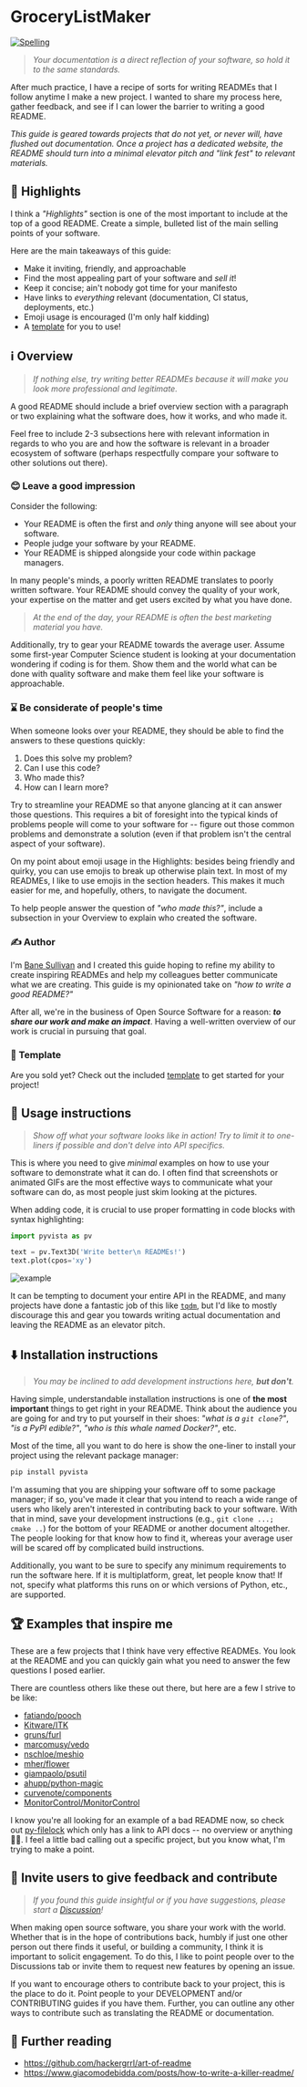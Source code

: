 # GroceryListMaker

[![Spelling](https://github.com/banesullivan/README/actions/workflows/spelling.yml/badge.svg)](https://github.com/banesullivan/README/actions/workflows/spelling.yml)

> *Your documentation is a direct reflection of your software, so hold it to the same standards.*

After much practice, I have a recipe of sorts for writing READMEs that I follow anytime I make a new project. I wanted to share my process here, gather feedback, and see if I can lower the barrier to writing a good README.

*This guide is geared towards projects that do not yet, or never will, have flushed out documentation. Once a project has a dedicated website, the README should turn into a minimal elevator pitch and "link fest" to relevant materials.*


## 🌟 Highlights

I think a *"Highlights"* section is one of the most important to include at the top of a good README. Create a simple, bulleted list of the main selling points of your software.

Here are the main takeaways of this guide:

- Make it inviting, friendly, and approachable
- Find the most appealing part of your software and *sell it*!
- Keep it concise; ain't nobody got time for your manifesto
- Have links to *everything* relevant (documentation, CI status, deployments, etc.)
- Emoji usage is encouraged (I'm only half kidding)
- A [template](./TEMPLATE.md) for you to use!


## ℹ️ Overview

> *If nothing else, try writing better READMEs because it will make you look more professional and legitimate.*

A good README should include a brief overview section with a paragraph or two explaining what the software does, how it works, and who made it.

Feel free to include 2-3 subsections here with relevant information in regards to who you are and how the software is relevant in a broader ecosystem of software (perhaps respectfully compare your software to other solutions out there).


### 😊 Leave a good impression

Consider the following:

- Your README is often the first and *only* thing anyone will see about your software.
- People judge your software by your README.
- Your README is shipped alongside your code within package managers.

In many people's minds, a poorly written README translates to poorly written software. Your README should convey the quality of your work, your expertise on the matter and get users excited by what you have done.

> *At the end of the day, your README is often the best marketing material you have.*

Additionally, try to gear your README towards the average user. Assume some first-year Computer Science student is looking at your documentation wondering if coding is for them. Show them and the world what can be done with quality software and make them feel like your software is approachable.


### ⌛ Be considerate of people's time

When someone looks over your README, they should be able to find the answers to these questions quickly:

1. Does this solve my problem?
2. Can I use this code?
3. Who made this?
4. How can I learn more?

Try to streamline your README so that anyone glancing at it can answer those questions. This requires a bit of foresight into the typical kinds of problems people will come to your software for -- figure out those common problems and demonstrate a solution (even if that problem isn't the central aspect of your software).

On my point about emoji usage in the Highlights: besides being friendly and quirky, you can use emojis to break up otherwise plain text. In most of my READMEs, I like to use emojis in the section headers. This makes it much easier for me, and hopefully, others, to navigate the document.

To help people answer the question of *"who made this?"*, include a subsection in your Overview to explain who created the software.

### ✍️ Author

I'm [Bane Sullivan](https://github.com/banesullivan) and I created this guide hoping to refine my ability to create inspiring READMEs and help my colleagues better communicate what we are creating. This guide is my opinionated take on *"how to write a good README?"*

After all, we're in the business of Open Source Software for a reason: ***to share our work and make an impact***. Having a well-written overview of our work is crucial in pursuing that goal.

### 🎁 Template

Are you sold yet? Check out the included [template](./TEMPLATE.md) to get started for your project!


## 🚀 Usage instructions

> *Show off what your software looks like in action! Try to limit it to one-liners if possible and don't delve into API specifics.*

This is where you need to give *minimal* examples on how to use your software to demonstrate what it can do. I often find that screenshots or animated GIFs are the most effective ways to communicate what your software can do, as most people just skim looking at the pictures.

When adding code, it is crucial to use proper formatting in code blocks with syntax highlighting:

```py
import pyvista as pv

text = pv.Text3D('Write better\n READMEs!')
text.plot(cpos='xy')
```

![example](./example.png)

It can be tempting to document your entire API in the README, and many projects have done a fantastic job of this like [`tqdm`](https://github.com/tqdm/tqdm/blob/fc69d5dcf578f7c7986fa76841a6b793f813df35/README.rst), but I'd like to mostly discourage this and gear you towards writing actual documentation and leaving the README as an elevator pitch.


## ⬇️ Installation instructions

> *You may be inclined to add development instructions here, **but don't**.*

Having simple, understandable installation instructions is one of **the most important** things to get right in your README. Think about the audience you are going for and try to put yourself in their shoes: *"what is a `git clone`?"*, *"is a PyPI edible?"*, *"who is this whale named Docker?"*, etc.

Most of the time, all you want to do here is show the one-liner to install your project using the relevant package manager:

```bash
pip install pyvista
```

I'm assuming that you are shipping your software off to some package manager; if so, you've made it clear that you intend to reach a wide range of users who likely aren't interested in contributing back to your software. With that in mind, save your development instructions (e.g., `git clone ...; cmake ..`) for the bottom of your README or another document altogether. The people looking for that know how to find it, whereas your average user will be scared off by complicated build instructions.

Additionally, you want to be sure to specify any minimum requirements to run the software here. If it is multiplatform, great, let people know that! If not, specify what platforms this runs on or which versions of Python, etc., are supported.


## 🏆 Examples that inspire me

These are a few projects that I think have very effective READMEs. You look at the README and you can quickly gain what you need to answer the few questions I posed earlier.

There are countless others like these out there, but here are a few I strive to be like:

- [fatiando/pooch](https://github.com/fatiando/pooch)
- [Kitware/ITK](https://github.com/Kitware/ITK)
- [gruns/furl](https://github.com/gruns/furl)
- [marcomusy/vedo](https://github.com/marcomusy/vedo)
- [nschloe/meshio](https://github.com/nschloe/meshio)
- [mher/flower](https://github.com/mher/flower)
- [giampaolo/psutil](https://github.com/giampaolo/psutil)
- [ahupp/python-magic](https://github.com/ahupp/python-magic)
- [curvenote/components](https://github.com/curvenote/components)
- [MonitorControl/MonitorControl](https://github.com/MonitorControl/MonitorControl)


I know you're all looking for an example of a bad README now, so check out [py-filelock](https://github.com/tox-dev/py-filelock/tree/5a39bbb628d573b3776c88aa7dbfed4000a17a09) which only has a link to API docs -- no overview or anything 🤦‍♂️. I feel a little bad calling out a specific project, but you know what, I'm trying to make a point.


## 💭 Invite users to give feedback and contribute

> *If you found this guide insightful or if you have suggestions, please start a [Discussion](https://github.com/banesullivan/README/discussions)!*

When making open source software, you share your work with the world. Whether that is in the hope of contributions back, humbly if just one other person out there finds it useful, or building a community, I think it is important to solicit engagement. To do this, I like to point people over to the Discussions tab or invite them to request new features by opening an issue.

If you want to encourage others to contribute back to your project, this is the place to do it. Point people to your DEVELOPMENT and/or CONTRIBUTING guides if you have them. Further, you can outline any other ways to contribute such as translating the README or documentation.


## 📖 Further reading

- https://github.com/hackergrrl/art-of-readme
- https://www.giacomodebidda.com/posts/how-to-write-a-killer-readme/
